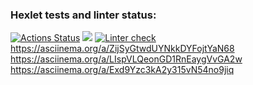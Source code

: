 ### Hexlet tests and linter status:

[![Actions Status](https://github.com/AndreiIlin/frontend-project-lvl1/workflows/hexlet-check/badge.svg)](https://github.com/AndreiIlin/frontend-project-lvl1/actions)
<a href="https://codeclimate.com/github/AndreiIlin/frontend-project-lvl1/maintainability"><img src="https://api.codeclimate.com/v1/badges/5750ec4196541121a5bf/maintainability" /></a>
[![Linter check](https://github.com/AndreiIlin/frontend-project-lvl1/actions/workflows/nodejs.yml/badge.svg?branch=main)](https://github.com/AndreiIlin/frontend-project-lvl1/actions/workflows/nodejs.yml)
https://asciinema.org/a/ZijSyGtwdUYNkkDYFojtYaN68
https://asciinema.org/a/LIspVLQeonGD1RnEaygVvGA2w
https://asciinema.org/a/Exd9Yzc3kA2y315vN54no9jiq